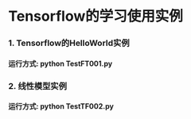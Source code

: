 # Tensorflow的学习使用实例

### 1. Tensorflow的HelloWorld实例

#### 运行方式: python TestFT001.py

### 2. 线性模型实例

#### 运行方式: python TestTF002.py
